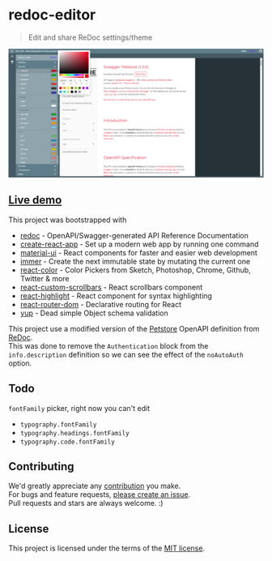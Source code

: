 # redoc-editor

> Edit and share ReDoc settings/theme

![redoc-editor demo](https://raw.githubusercontent.com/pointnet/redoc-editor/master/.github/overview.png)

## [Live demo](http://pointnet.github.io/redoc-editor/)

This project was bootstrapped with
* [redoc](https://github.com/Redocly/redoc) - OpenAPI/Swagger-generated API Reference Documentation
* [create-react-app](https://github.com/facebook/create-react-app) - Set up a modern web app by running one command
* [material-ui](https://github.com/mui-org/material-ui) - React components for faster and easier web development
* [immer](https://github.com/immerjs/immer) - Create the next immutable state by mutating the current one
* [react-color](https://github.com/casesandberg/react-color) - Color Pickers from Sketch, Photoshop, Chrome, Github, Twitter & more
* [react-custom-scrollbars](https://github.com/malte-wessel/react-custom-scrollbars) - React scrollbars component
* [react-highlight](https://github.com/akiran/react-highlight) - React component for syntax highlighting
* [react-router-dom](https://github.com/ReactTraining/react-router) - Declarative routing for React
* [yup](https://github.com/jquense/yup) - Dead simple Object schema validation

This project use a modified version of the [Petstore](https://redocly.github.io/redoc/openapi.yaml)
OpenAPI definition from [ReDoc](https://github.com/Redocly/redoc).<br />
This was done to remove the `Authentication` block from the `info.description`
definition so we can see the effect of the `noAutoAuth` option.

## Todo

`fontFamily` picker, right now you can't edit
* `typography.fontFamily`
* `typography.headings.fontFamily`
* `typography.code.fontFamily`

## Contributing

We'd greatly appreciate any [contribution](/.github/CONTRIBUTING.md) you make.<br />
For bugs and feature requests, [please create an issue](../../issues/new).<br />
Pull requests and stars are always welcome. :)

## License

This project is licensed under the terms of the [MIT license](/LICENSE).